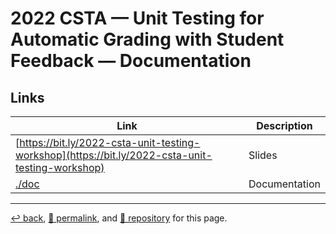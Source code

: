 # 2022 CSTA &mdash; Unit Testing for Automatic Grading with Student Feedback &mdash; Documentation

## Links

| Link | Description |
| --- | --- |
| [https://bit.ly/2022-csta-unit-testing-workshop](https://bit.ly/2022-csta-unit-testing-workshop) | Slides |
| [./doc](https://psb-david-petty.github.io/2022-csta/doc/) | Documentation |

<hr>

[&#8617; back](https://psb-david-petty.github.io/2022-csta/), [&#128279; permalink](https://psb-david-petty.github.io/2022-csta/doc/), and [&#128297; repository](https://github.com/psb-david-petty/www-tutorial/doc/) for this page.
